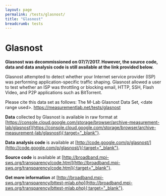 ```yaml
---
layout: page
permalink: /tests/glasnost/
title: "Glasnost"
breadcrumb: tests
---
```


# Glasnost

**Glasnost was decommissioned on 07/7/2017. However, the source code, data and data analysis code is still available at the link provided below.**

Glasnost attempted to detect whether your Internet service provider (ISP) was performing application-specific traffic shaping. Glasnost allowed a user to test whether an ISP was throttling or blocking email, HTTP, SSH, Flash Video, and P2P applications such as BitTorrent.

Please cite this data set as follows: The M-Lab Glasnost Data Set, &lt;date range used&gt;. https://measurementlab.net/tests/glasnost

**Data** collected by Glasnost is available in raw format at [https://console.cloud.google.com/storage/browser/archive-measurement-lab/glasnost](https://console.cloud.google.com/storage/browser/archive-measurement-lab/glasnost){:target="_blank"}.

**Data analysis code** is available at [http://code.google.com/p/glasnost/](http://code.google.com/p/glasnost/){:target="_blank"}.

**Source code** is available at [http://broadband.mpi-sws.org/transparency/code.html](http://broadband.mpi-sws.org/transparency/code.html){:target="_blank"}.

**Get more information** at [http://broadband.mpi-sws.org/transparency/bttest-mlab.php](http://broadband.mpi-sws.org/transparency/bttest-mlab.php){:target="_blank"}.